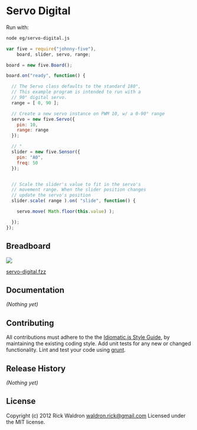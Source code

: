# Servo Digital

Run with:
```bash
node eg/servo-digital.js
```


```javascript
var five = require("johnny-five"),
    board, slider, servo, range;

board = new five.Board();

board.on("ready", function() {

  // The Servo class defaults to the standard 180°,
  // This example program is intended to run with a
  // 90° digital servo.
  range = [ 0, 90 ];

  // Create a new servo instance on PWM 10, w/ a 0-90° range
  servo = new five.Servo({
    pin: 10,
    range: range
  });

  // °
  slider = new five.Sensor({
    pin: "A0",
    freq: 50
  });


  // Scale the slider's value to fit in the servo's
  // movement range. When the slider position changes
  // update the servo's position
  slider.scale( range ).on( "slide", function() {

    servo.move( Math.floor(this.value) );

  });
});

```

## Breadboard

<img src="https://raw.github.com/rwldrn/johnny-five/master/docs/breadboard/servo-digital.png">

[servo-digital.fzz](https://github.com/rwldrn/johnny-five/blob/master/docs/breadboard/servo-digital.fzz)


## Documentation

_(Nothing yet)_









## Contributing
All contributions must adhere to the the [Idiomatic.js Style Guide](https://github.com/rwldrn/idiomatic.js),
by maintaining the existing coding style. Add unit tests for any new or changed functionality. Lint and test your code using [grunt](https://github.com/cowboy/grunt).

## Release History
_(Nothing yet)_

## License
Copyright (c) 2012 Rick Waldron <waldron.rick@gmail.com>
Licensed under the MIT license.
